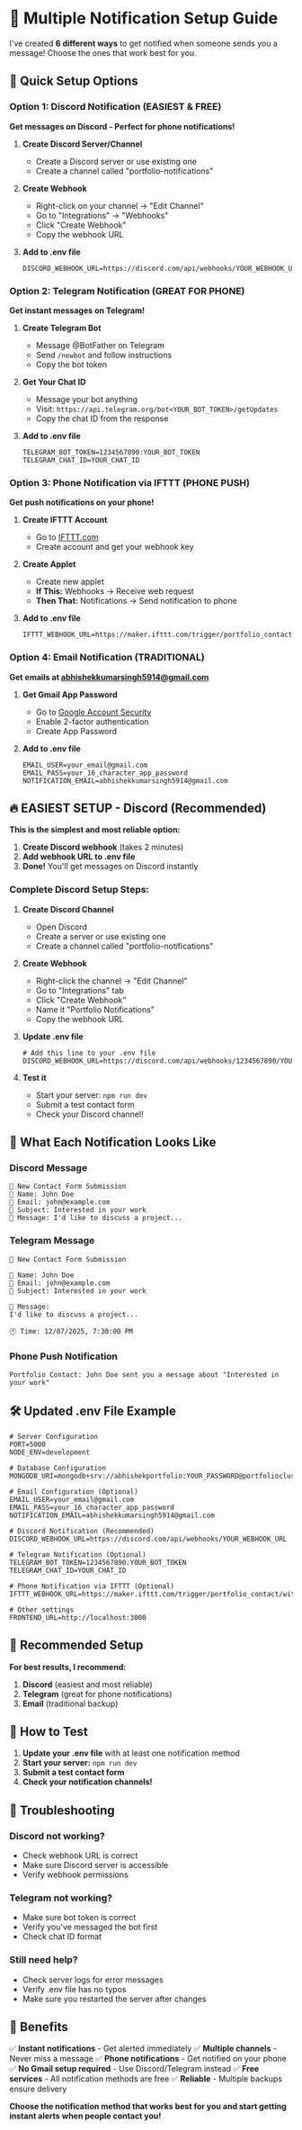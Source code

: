 # 🔔 Multiple Notification Setup Guide

I've created **6 different ways** to get notified when someone sends you a message! Choose the ones that work best for you.

## 🎯 Quick Setup Options

### Option 1: Discord Notification (EASIEST & FREE)
**Get messages on Discord - Perfect for phone notifications!**

1. **Create Discord Server/Channel**
   - Create a Discord server or use existing one
   - Create a channel called "portfolio-notifications"

2. **Create Webhook**
   - Right-click on your channel → "Edit Channel"
   - Go to "Integrations" → "Webhooks"
   - Click "Create Webhook"
   - Copy the webhook URL

3. **Add to .env file**
   ```env
   DISCORD_WEBHOOK_URL=https://discord.com/api/webhooks/YOUR_WEBHOOK_URL
   ```

### Option 2: Telegram Notification (GREAT FOR PHONE)
**Get instant messages on Telegram!**

1. **Create Telegram Bot**
   - Message @BotFather on Telegram
   - Send `/newbot` and follow instructions
   - Copy the bot token

2. **Get Your Chat ID**
   - Message your bot anything
   - Visit: `https://api.telegram.org/bot<YOUR_BOT_TOKEN>/getUpdates`
   - Copy the chat ID from the response

3. **Add to .env file**
   ```env
   TELEGRAM_BOT_TOKEN=1234567890:YOUR_BOT_TOKEN
   TELEGRAM_CHAT_ID=YOUR_CHAT_ID
   ```

### Option 3: Phone Notification via IFTTT (PHONE PUSH)
**Get push notifications on your phone!**

1. **Create IFTTT Account**
   - Go to [IFTTT.com](https://ifttt.com)
   - Create account and get your webhook key

2. **Create Applet**
   - Create new applet
   - **If This:** Webhooks → Receive web request
   - **Then That:** Notifications → Send notification to phone

3. **Add to .env file**
   ```env
   IFTTT_WEBHOOK_URL=https://maker.ifttt.com/trigger/portfolio_contact/with/key/YOUR_KEY
   ```

### Option 4: Email Notification (TRADITIONAL)
**Get emails at abhishekkumarsingh5914@gmail.com**

1. **Get Gmail App Password**
   - Go to [Google Account Security](https://myaccount.google.com/security)
   - Enable 2-factor authentication
   - Create App Password

2. **Add to .env file**
   ```env
   EMAIL_USER=your_email@gmail.com
   EMAIL_PASS=your_16_character_app_password
   NOTIFICATION_EMAIL=abhishekkumarsingh5914@gmail.com
   ```

## 🔥 EASIEST SETUP - Discord (Recommended)

**This is the simplest and most reliable option:**

1. **Create Discord webhook** (takes 2 minutes)
2. **Add webhook URL to .env file**
3. **Done!** You'll get messages on Discord instantly

### Complete Discord Setup Steps:

1. **Create Discord Channel**
   - Open Discord
   - Create a server or use existing one
   - Create a channel called "portfolio-notifications"

2. **Create Webhook**
   - Right-click the channel → "Edit Channel"
   - Go to "Integrations" tab
   - Click "Create Webhook"
   - Name it "Portfolio Notifications"
   - Copy the webhook URL

3. **Update .env file**
   ```env
   # Add this line to your .env file
   DISCORD_WEBHOOK_URL=https://discord.com/api/webhooks/1234567890/YOUR_ACTUAL_WEBHOOK_URL
   ```

4. **Test it**
   - Start your server: `npm run dev`
   - Submit a test contact form
   - Check your Discord channel!

## 📱 What Each Notification Looks Like

### Discord Message
```
📧 New Contact Form Submission
👤 Name: John Doe
📧 Email: john@example.com
📝 Subject: Interested in your work
💬 Message: I'd like to discuss a project...
```

### Telegram Message
```
🚨 New Contact Form Submission

👤 Name: John Doe
📧 Email: john@example.com
📝 Subject: Interested in your work

💬 Message:
I'd like to discuss a project...

🕐 Time: 12/07/2025, 7:30:00 PM
```

### Phone Push Notification
```
Portfolio Contact: John Doe sent you a message about "Interested in your work"
```

## 🛠️ Updated .env File Example

```env
# Server Configuration
PORT=5000
NODE_ENV=development

# Database Configuration
MONGODB_URI=mongodb+srv://abhishekportfolio:YOUR_PASSWORD@portfoliocluster.mongodb.net/portfolio

# Email Configuration (Optional)
EMAIL_USER=your_email@gmail.com
EMAIL_PASS=your_16_character_app_password
NOTIFICATION_EMAIL=abhishekkumarsingh5914@gmail.com

# Discord Notification (Recommended)
DISCORD_WEBHOOK_URL=https://discord.com/api/webhooks/YOUR_WEBHOOK_URL

# Telegram Notification (Optional)
TELEGRAM_BOT_TOKEN=1234567890:YOUR_BOT_TOKEN
TELEGRAM_CHAT_ID=YOUR_CHAT_ID

# Phone Notification via IFTTT (Optional)
IFTTT_WEBHOOK_URL=https://maker.ifttt.com/trigger/portfolio_contact/with/key/YOUR_KEY

# Other settings
FRONTEND_URL=http://localhost:3000
```

## 🎯 Recommended Setup

**For best results, I recommend:**
1. **Discord** (easiest and most reliable)
2. **Telegram** (great for phone notifications)
3. **Email** (traditional backup)

## 🚀 How to Test

1. **Update your .env file** with at least one notification method
2. **Start your server:** `npm run dev`
3. **Submit a test contact form**
4. **Check your notification channels!**

## 🔧 Troubleshooting

### Discord not working?
- Check webhook URL is correct
- Make sure Discord server is accessible
- Verify webhook permissions

### Telegram not working?
- Make sure bot token is correct
- Verify you've messaged the bot first
- Check chat ID format

### Still need help?
- Check server logs for error messages
- Verify .env file has no typos
- Make sure you restarted the server after changes

## 🎉 Benefits

✅ **Instant notifications** - Get alerted immediately
✅ **Multiple channels** - Never miss a message
✅ **Phone notifications** - Get notified on your phone
✅ **No Gmail setup required** - Use Discord/Telegram instead
✅ **Free services** - All notification methods are free
✅ **Reliable** - Multiple backups ensure delivery

**Choose the notification method that works best for you and start getting instant alerts when people contact you!**
